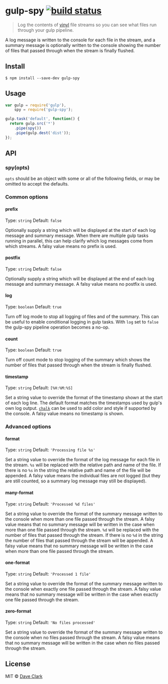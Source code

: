 # gulp-spy [![build status](https://travis-ci.org/dcwarwick/gulp-spy.svg?branch=master)](https://travis-ci.org/dcwarwick/gulp-spy)

> Log the contents of [vinyl](https://github.com/wearefractal/vinyl)
file streams so you can see what files run through
your gulp pipeline.

A log message is written to the console for each file in the stream,
and a summary message is optionally written to the console showing the
number of files that passed through when the stream is finally flushed.


## Install

```
$ npm install --save-dev gulp-spy
```


## Usage

```js
var gulp = require('gulp'),
    spy = require('gulp-spy');

gulp.task('default', function() {
  return gulp.src('*')
    .pipe(spy())
    .pipe(gulp.dest('dist'));
});
```


## API


### spy(opts)

`opts` should be an object with some or all of the following fields, or
may be omitted to accept the defaults.


### Common options

#### prefix

Type: `string`
Default: `false`

Optionally supply a string which will be displayed at the start of each
log message and summary message. When there are multiple gulp tasks
running in parallel, this can help clarify which log messages come
from which streams. A falsy value means no prefix is used.

#### postfix

Type: `string`
Default: `false`

Optionally supply a string which will be displayed at the end of each log
message and summary message. A falsy value means no postfix is used.

#### log

Type: `boolean`
Default: `true`

Turn off log mode to stop all logging of files and of the summary. This
can be useful to enable conditional logging in gulp tasks. With ```log```
set to ```false``` the gulp-spy pipeline operation becomes a no-op.

#### count

Type: `boolean`
Default: `true`

Turn off count mode to stop logging of the summary which shows the number
of files that passed through when the stream is finally flushed.

#### timestamp

Type: `string`
Default: `[%H:%M:%S]`

Set a string value to override the format of the timestamp shown at the
start of each log line. The default format matches the timestamps used
by gulp's own log output. [`chalk`](https://www.npmjs.com/package/chalk)
can be used to add color and style if supported by the console. A falsy
value means no timestamp is shown.


### Advanced options

#### format

Type: `string`
Default: `'Processing file %s'`

Set a string value to override the format of the log message for each file
in the stream. `%s` will be replaced with the relative path and name of
the file. If there is no `%s` in the string the relative path and name
of the file will be appended. A falsy value means the individual files
are not logged (but they are still counted, so a summary log message
may still be displayed).

#### many-format

Type: `string`
Default: `'Processed %d files'`

Set a string value to override the format of the summary message written
to the console when more than one file passed through the stream. A falsy
value means that no summary message will be written in the case when more
than one file passed through the stream. `%d` will be replaced with the
number of files that passed through the stream. If there is no `%d` in
the string the number of files that passed through the stream will be
appended. A falsy value means that no summary message will be written
in the case when more than one file passed through the stream.

#### one-format

Type: `string`
Default: `'Processed 1 file'`

Set a string value to override the format of the summary message written
to the console when exactly one file passed through the stream. A falsy
value means that no summary message will be written in the case when
exactly one file passed through the stream.

#### zero-format

Type: `string`
Default: `'No files processed'`

Set a string value to override the format of the summary message written
to the console when no files passed through the stream. A falsy value
means that no summary message will be written in the case when no files
passed through the stream.


## License

MIT © [Dave Clark](http://github.com/dcwarwick)
